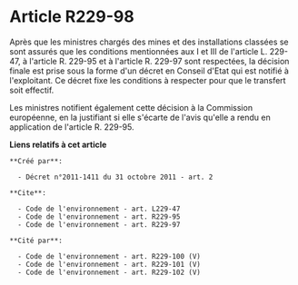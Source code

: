 # Article R229-98

Après que les ministres chargés des mines et des installations classées se sont assurés que les conditions mentionnées aux I
et III de l'article L. 229-47, à l'article R. 229-95 et à l'article R. 229-97 sont respectées, la décision finale est prise
sous la forme d'un décret en Conseil d'Etat qui est notifié à l'exploitant. Ce décret fixe les conditions à respecter pour
que le transfert soit effectif.

Les ministres notifient également cette décision à la Commission européenne, en la justifiant si elle s'écarte de l'avis
qu'elle a rendu en application de l'article R. 229-95.

**Liens relatifs à cet article**

	**Créé par**:

	  - Décret n°2011-1411 du 31 octobre 2011 - art. 2

	**Cite**:

	  - Code de l'environnement - art. L229-47
	  - Code de l'environnement - art. R229-95
	  - Code de l'environnement - art. R229-97

	**Cité par**:

	  - Code de l'environnement - art. R229-100 (V)
	  - Code de l'environnement - art. R229-101 (V)
	  - Code de l'environnement - art. R229-102 (V)
